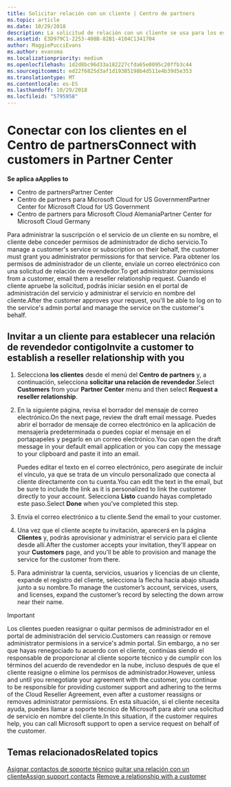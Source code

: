 ```yaml
---
title: Solicitar relación con un cliente | Centro de partners
ms.topic: article
ms.date: 10/29/2018
description: La solicitud de relación con un cliente se usa para los escenarios multipartner y multicanal. También es útil si un cliente quita tus privilegios de administrador delegado y necesitas restaurarlos para proporcionar aprovisionamiento o soporte técnico.
ms.assetid: E3D979C1-2253-408B-82B1-4104C1341704
author: MaggiePucciEvans
ms.author: evansma
ms.localizationpriority: medium
ms.openlocfilehash: 1d2d8bc96d33a182227cfda65e8095c20ffb3c44
ms.sourcegitcommit: ed22f6825d3af1d19385198b4d511e4b39d5e353
ms.translationtype: MT
ms.contentlocale: es-ES
ms.lasthandoff: 10/29/2018
ms.locfileid: "5795958"
---
```

# <a name="connect-with-customers-in-partner-center"></a><span data-ttu-id="16c25-104">Conectar con los clientes en el Centro de partners</span><span class="sxs-lookup"><span data-stu-id="16c25-104">Connect with customers in Partner Center</span></span>

**<span data-ttu-id="16c25-105">Se aplica a</span><span class="sxs-lookup"><span data-stu-id="16c25-105">Applies to</span></span>**

-  <span data-ttu-id="16c25-106">Centro de partners</span><span class="sxs-lookup"><span data-stu-id="16c25-106">Partner Center</span></span>
-  <span data-ttu-id="16c25-107">Centro de partners para Microsoft Cloud for US Government</span><span class="sxs-lookup"><span data-stu-id="16c25-107">Partner Center for Microsoft Cloud for US Government</span></span>
-  <span data-ttu-id="16c25-108">Centro de partners para Microsoft Cloud Alemania</span><span class="sxs-lookup"><span data-stu-id="16c25-108">Partner Center for Microsoft Cloud Germany</span></span>

<span data-ttu-id="16c25-109">Para administrar la suscripción o el servicio de un cliente en su nombre, el cliente debe conceder permisos de administrador de dicho servicio.</span><span class="sxs-lookup"><span data-stu-id="16c25-109">To manage a customer's service or subscription on their behalf, the customer must grant you administrator permissions for that service.</span></span> <span data-ttu-id="16c25-110">Para obtener los permisos de administrador de un cliente, envíale un correo electrónico con una solicitud de relación de revendedor.</span><span class="sxs-lookup"><span data-stu-id="16c25-110">To get administrator permissions from a customer, email them a reseller relationship request.</span></span> <span data-ttu-id="16c25-111">Cuando el cliente apruebe la solicitud, podrás iniciar sesión en el portal de administración del servicio y administrar el servicio en nombre del cliente.</span><span class="sxs-lookup"><span data-stu-id="16c25-111">After the customer approves your request, you'll be able to log on to the service's admin portal and manage the service on the customer's behalf.</span></span> 

## <a name="invite-a-customer-to-establish-a-reseller-relationship-with-you"></a><span data-ttu-id="16c25-112">Invitar a un cliente para establecer una relación de revendedor contigo</span><span class="sxs-lookup"><span data-stu-id="16c25-112">Invite a customer to establish a reseller relationship with you</span></span>

1.  <span data-ttu-id="16c25-113">Selecciona **los clientes** desde el menú del **Centro de partners** y, a continuación, selecciona **solicitar una relación de revendedor**.</span><span class="sxs-lookup"><span data-stu-id="16c25-113">Select **Customers** from your **Partner Center** menu and then select **Request a reseller relationship**.</span></span>

2.  <span data-ttu-id="16c25-114">En la siguiente página, revisa el borrador del mensaje de correo electrónico.</span><span class="sxs-lookup"><span data-stu-id="16c25-114">On the next page, review the draft email message.</span></span> <span data-ttu-id="16c25-115">Puedes abrir el borrador de mensaje de correo electrónico en la aplicación de mensajería predeterminada o puedes copiar el mensaje en el portapapeles y pegarlo en un correo electrónico.</span><span class="sxs-lookup"><span data-stu-id="16c25-115">You can open the draft message in your default email application or you can copy the message to your clipboard and paste it into an email.</span></span> 

    <span data-ttu-id="16c25-116">Puedes editar el texto en el correo electrónico, pero asegúrate de incluir el vínculo, ya que se trata de un vínculo personalizado que conecta al cliente directamente con tu cuenta.</span><span class="sxs-lookup"><span data-stu-id="16c25-116">You can edit the text in the email, but be sure to include the link as it is personalized to link the customer directly to your account.</span></span> <span data-ttu-id="16c25-117">Selecciona **Listo** cuando hayas completado este paso.</span><span class="sxs-lookup"><span data-stu-id="16c25-117">Select **Done** when you’ve completed this step.</span></span>

3.  <span data-ttu-id="16c25-118">Envía el correo electrónico a tu cliente.</span><span class="sxs-lookup"><span data-stu-id="16c25-118">Send the email to your customer.</span></span>

4.  <span data-ttu-id="16c25-119">Una vez que el cliente acepte tu invitación, aparecerá en la página **Clientes** y, podrás aprovisionar y administrar el servicio para el cliente desde allí.</span><span class="sxs-lookup"><span data-stu-id="16c25-119">After the customer accepts your invitation, they'll appear on your **Customers** page, and you'll be able to provision and manage the service for the customer from there.</span></span>

 
5.  <span data-ttu-id="16c25-120">Para administrar la cuenta, servicios, usuarios y licencias de un cliente, expande el registro del cliente, selecciona la flecha hacia abajo situada junto a su nombre.</span><span class="sxs-lookup"><span data-stu-id="16c25-120">To manage the customer’s account, services, users, and licenses, expand the customer’s record by selecting the down arrow near their name.</span></span>


> [!IMPORTANT]  
> <span data-ttu-id="16c25-121">Los clientes pueden reasignar o quitar permisos de administrador en el portal de administración del servicio.</span><span class="sxs-lookup"><span data-stu-id="16c25-121">Customers can reassign or remove administrator permisions in a service's admin portal.</span></span> <span data-ttu-id="16c25-122">Sin embargo, a no ser que hayas renegociado tu acuerdo con el cliente, continúas siendo el responsable de proporcionar al cliente soporte técnico y de cumplir con los términos del acuerdo de revendedor en la nube, incluso después de que el cliente reasigne o elimine los permisos de administrador.</span><span class="sxs-lookup"><span data-stu-id="16c25-122">However, unless and until you renegotiate your agreement with the customer, you continue to be responsible for providing customer support and adhering to the terms of the Cloud Reseller Agreement, even after a customer reassigns or removes administrator permissions.</span></span> <span data-ttu-id="16c25-123">En esta situación, si el cliente necesita ayuda, puedes llamar a soporte técnico de Microsoft para abrir una solicitud de servicio en nombre del cliente.</span><span class="sxs-lookup"><span data-stu-id="16c25-123">In this situation, if the customer requires help, you can call Microsoft support to open a service request on behalf of the customer.</span></span>

## <a name="related-topics"></a><span data-ttu-id="16c25-124">Temas relacionados</span><span class="sxs-lookup"><span data-stu-id="16c25-124">Related topics</span></span>

<span data-ttu-id="16c25-125">[Asignar contactos de soporte técnico](assign-support-contacts.md)
[quitar una relación con un cliente](remove-a-relationship.md)</span><span class="sxs-lookup"><span data-stu-id="16c25-125">[Assign support contacts](assign-support-contacts.md)
[Remove a relationship with a customer](remove-a-relationship.md)</span></span>